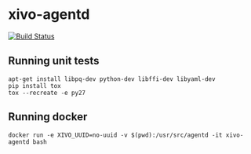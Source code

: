 xivo-agentd
===========

[![Build Status](https://travis-ci.org/wazo-pbx/xivo-agentd.png?branch=master)](https://travis-ci.org/wazo-pbx/xivo-agentd)


Running unit tests
------------------

```
apt-get install libpq-dev python-dev libffi-dev libyaml-dev
pip install tox
tox --recreate -e py27
```

Running docker
--------------

    docker run -e XIVO_UUID=no-uuid -v $(pwd):/usr/src/agentd -it xivo-agentd bash
